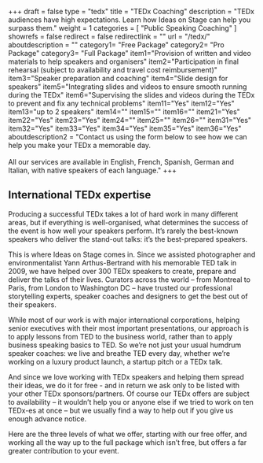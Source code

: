+++
draft		= false
type		= "tedx"
title		= "TEDx Coaching"
description	= "TEDx audiences have high expectations. Learn how Ideas on Stage can help you surpass them."
weight		= 1
categories	= [ "Public Speaking Coaching" ]
showrefs	= false
redirect	= false
redirectlink = ""
url 		= "/tedx/"
aboutdescription = ""
category1= "Free Package"
category2= "Pro Package"
category3= "Full Package"
item1="Provision of written and video materials to help speakers and organisers"
item2="Participation in final rehearsal (subject to availability and travel cost reimbursement)"
item3="Speaker preparation and coaching"
item4="Slide design for speakers"
item5="Integrating slides and videos to ensure smooth running during the TEDx"
item6="Supervising the slides and videos during the TEDx to prevent and fix any technical problems"
item11="Yes"
item12="Yes"
item13="up to 2 speakers"
item14=""
item15=""
item16=""
item21="Yes"
item22="Yes"
item23="Yes"
item24=""
item25=""
item26=""
item31="Yes"
item32="Yes"
item33="Yes"
item34="Yes"
item35="Yes"
item36="Yes"
aboutdescription2 = "Contact us using the form below to see how we can help you make your TEDx a memorable day.<br><br>All our services are available in English, French, Spanish, German and Italian, with native speakers of each language."
+++
## International TEDx expertise
Producing a successful TEDx takes a lot of hard work in many different areas, but if everything is well-organised, what determines the success of the event is how well your speakers perform. It’s rarely the best-known speakers who deliver the stand-out talks: it’s the best-prepared speakers.

This is where Ideas on Stage comes in. Since we assisted photographer and environmentalist Yann Arthus-Bertrand with his memorable TED talk in 2009, we have helped over 300 TEDx speakers to create, prepare and deliver the talks of their lives. Curators across the world – from Montreal to Paris, from London to Washington DC – have trusted our professional storytelling experts, speaker coaches and designers to get the best out of their speakers.

While most of our work is with major international corporations, helping senior executives with their most important presentations, our approach is to apply lessons from TED to the business world, rather than to apply business speaking basics to TED. So we’re not just your usual humdrum speaker coaches: we live and breathe TED every day, whether we’re working on a luxury product launch, a startup pitch or a TEDx talk.

And since we love working with TEDx speakers and helping them spread their ideas, we do it for free - and in return we ask only to be listed with your other TEDx sponsors/partners. Of course our TEDx offers are subject to availability – it wouldn’t help you or anyone else if we tried to work on ten TEDx-es at once – but we usually find a way to help out if you give us enough advance notice.

Here are the three levels of what we offer, starting with our free offer, and working all the way up to the full package which isn’t free, but offers a far greater contribution to your event.